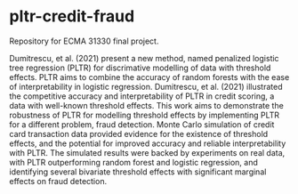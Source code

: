 # pltr-credit-fraud
Repository for ECMA 31330 final project.

Dumitrescu, et al. (2021) present a new method, named penalized logistic tree regression (PLTR) for discrimative modelling of data with threshold effects. PLTR aims to combine the accuracy of random forests with the ease of interpretability in logistic regression. Dumitrescu, et al. (2021) illustrated the competitive accuracy and interpretability of PLTR in credit scoring, a data with well-known threshold effects. This work aims to demonstrate the robustness of PLTR for modelling threshold effects by implementing PLTR for a different problem, fraud detection. Monte Carlo simulation of credit card transaction data provided evidence for the existence of threshold effects, and the potential for improved accuracy and reliable interpretability with PLTR. The simulated results were backed by experiments on real data, with PLTR outperforming random forest and logistic regression, and identifying several bivariate threshold effects with significant marginal effects on fraud detection.

